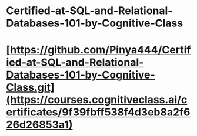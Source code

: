 # Certified-at-SQL-and-Relational-Databases-101-by-Cognitive-Class
# [https://github.com/Pinya444/Certified-at-SQL-and-Relational-Databases-101-by-Cognitive-Class.git](https://courses.cognitiveclass.ai/certificates/9f39fbff538f4d3eb8a2f626d26853a1)
